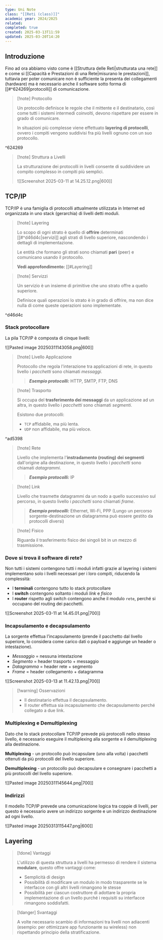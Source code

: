 ```yaml
---
type: Uni Note
class: "[[Reti (class)]]"
academic year: 2024/2025
related: 
completed: true
created: 2025-03-13T11:59
updated: 2025-03-20T14:20
---
```

## Introduzione

Fino ad ora abbiamo visto come è [[Struttura delle Reti|strutturata una rete]] e come si [[Capacità e Prestazioni di una Rete|misurano le prestazioni]], tuttavia per poter comunicare non è sufficiente la presenta dei collegamenti (hardware) ma è necessario anche il software sotto forma di [[#^624269|protocolli]] di comunicazione.

>[!note] Protocollo
>
>Un protocollo definisce le regole che il mittente e il destinatario, così come tutti i sistemi intermedi coinvolti, devono rispettare per essere in grado di comunicare.
>
>In situazioni più complesse viene effettuato **layering di protocolli**, ovvero i compiti vengono suddivisi fra più livelli ognuno con un suo protocollo.

^624269

>[!note] Struttura a Livelli 
>
>La strutturazione dei protocolli in livelli consente di suddividere un compito complesso in compiti più semplici.
>
>
>
>![[Screenshot 2025-03-11 at 14.25.12.png|600]]

## TCP/IP

TCP/IP è una famiglia di protocolli attualmente utilizzata in Internet ed organizzata in uno stack (gerarchia) di livelli detti moduli.

>[!note] Layering
>
>Lo scopo di ogni strato è quello di **offrire** determinati [[#^d46d4c|servizi]] agli strati di livello superiore, nascondendo i dettagli di implementazione.
>
>Le entità che formano gli strati sono chiamati **pari** (peer) e comunicano usando il protocollo.
>
>**Vedi approfondimento:** [[#Layering]]

>[!note] Servizzi
>
>Un servizio è un insieme di primitive che uno strato offre a quello superiore.
>
>Definisce quali operazioni lo strato è in grado di offrire, ma non dice nulla di come queste operazioni sono implementate.

^d46d4c

### Stack protocollare 

La pila TCP/IP è composta di cinque livelli:

![[Pasted image 20250311143058.png|600]]

>[!note] Livello Applicazione
>
>Protocollo che regola l'interazione tra applicazioni di rete, in questo livello i *pacchetti* sono chiamati *messaggi*.
>
>>***Esempio protocolli:*** HTTP, SMTP, FTP, DNS

>[!note] Trasporto
>
>Si occupa del **trasferimento dei messaggi** da un applicazione ad un altra, in questo livello i *pacchetti* sono chiamati *segmenti*.
>
>Esistono due protocolli:
>- `TCP` affidabile, ma più lenta.
>- `UDP` non affidabile, ma più veloce.

^ad5398

>[!note] Rete
>
>Livello che implementa l'**instradamento (routing) dei segmenti** dall'origine alla destinazione, in questo livello i *pacchetti* sono chiamati *datagrammi*.
>
>>***Esempio protocolli:*** IP

>[!note] Link
>
>Livello che trasmette datagrammi da un nodo a quello successivo sul percorso, in questo livello i *pacchetti* sono chiamati *frame*.
>
>>***Esempio protocolli:*** Ethernet, Wi-Fi, PPP (Lungo un percorso sorgente-destinazione un diatagramma può essere gestito da protocolli diversi)
>

>[!note] Fisico
>
>Riguarda il trasferimento fisico dei singoli bit in un mezzo di trasmissione.

### Dove si trova il software di rete?

Non tutti i sistemi contengono tutti i moduli infatti grazie al layering i sistemi implementano solo i livelli necessari per i loro compiti, riducendo la complessità:

- I **terminali** contengono tutto lo stack protocollare
- I **switch** contengono soltanto i moduli *link* e *fisico*
- I **router** rispetto agli switch contengono anche il modulo `rete`, perché si occupano del routing dei pacchetti.

![[Screenshot 2025-03-11 at 14.45.01.png|700]]

### Incapsulamento e decapsulamento

La sorgente effettua l’incapsulamento (prende il pacchetto dal livello superiore, lo considera come carico dati o payload e aggiunge un header o intestazione).

- *Messaggio* = nessuna intestazione
- *Segmento* = header trasporto + messaggio
- *Datagramma* = header rete + segmento
- *Frame* = header collegamento + datagramma

![[Screenshot 2025-03-13 at 11.42.13.png|700]]

>[!warning] Osservazioni
>- Il destinatario effettua il decapsulamento.
>- Il router effettua sia incapsulamento che decapsulamento perché collegato a due link.

### Multiplexing e Demultiplexing

Dato che lo stack protocollare TCP/IP prevede più protocolli nello stesso livello, è necessario eseguire il multiplexing alla sorgente e il demultiplexing alla destinazione.

**Multiplexing** - un protocollo può incapsulare (uno alla volta) i pacchetti ottenuti da più protocolli del livello superiore.

**Demultiplexing** - un protocollo può decapsulare e consegnare i pacchetti a più protocolli del livello superiore.

![[Pasted image 20250311145644.png|700]]

### Indirizzi 

Il modello TCP/IP prevede una comunicazione logica tra coppie di livelli, per questo è necessario avere un indirizzo sorgente e un indirizzo destinazione ad ogni livello.

![[Pasted image 20250313115447.png|600]]

## Layering

>[!done] Vantaggi
>
>L'utilizzo di questa struttura a livelli ha permesso di rendere il sistema **modulare**, questo offre vantaggi come:
>- Semplicità di design
>- Possibilità di modificare un modulo in modo trasparente se le interfacce con gli altri livelli rimangono le stesse
>- Possibilità per ciascun costruttore di adottare la propria implementazione di un livello purché i requisiti su interfacce rimangono soddisfatti.

>[!danger] Svantaggi
>
>A volte necessario scambio di informazioni tra livelli non adiacenti (esempio: per ottimizzare app funzionante su wireless) non rispettando principio della stratificazione.




